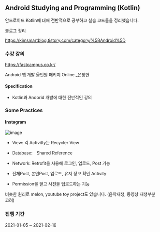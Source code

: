 ## Android Studying and Programming (Kotlin)

안드로이드 Kotlin에 대해 전반적으로 공부하고 실습 코드들을 정리했습니다.


블로그 정리

https://kimsmartblog.tistory.com/category/%5BAndroid%5D

### 수강 강의
https://fastcampus.co.kr/

Android 앱 개발 올인원 패키지 Online _은창현


#### Specification

- Kotlin과 Andorid 개발에 대한 전반적인 강의

### Some Practices

#### Instagram

![image](https://user-images.githubusercontent.com/44837403/116643244-8d4bf800-a9ab-11eb-81b1-a3498e7173ee.png)

- View: 각 Activitty는 Recycler View

- Database:　Shared Reference

- Network: Retrofit을 사용해 로그인, 업로드, Post 기능

- 전체Post, 본인Post, 업로드, 유저 정보 확인 Activity

- Permission을 얻고 사진을 업로드하는 기능

비슷한 원리로 melon, youtube toy project도 있습니다. (음악재생, 동영상 재생부분 고려)

### 진행 기간
2021-01-05 ~ 2021-02-16






